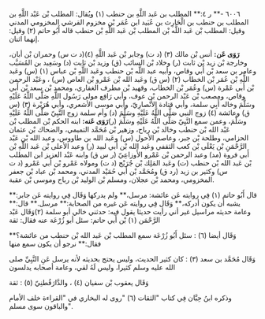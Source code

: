 ٦٠٠٦ -** ر ٤:** المطلب بن عَبد اللَّهِ بن حنطب (١) ويُقال: المطلب بْن عَبْد اللَّهِ بن المطلب بن حنطب بن الْحَارِث بن عُبَيد ابن عُمَر بْن مخزوم القرشي المخزومي المدني وقيل: المطلب بْن عَبد اللَّه بْن المطلب بْن عَبد اللَّهِ بْن حنطب قاله أَبُو حاتم (٢) وقيل: إنهما اثنان.

**رَوَى عَن:** أنس بْن مالك (٣) (د ت) وجابر بْن عَبد اللَّهِ (٤)(د ت س) وحمران بْن أبان، وخارجة بْن زيد بْن ثابت (ر) وخلاد بْن السائب (ق) وزيد بْن ثابت (د) وسَعِيد بن المُسَيَّب وعامر بن سعد بْن أَبي وقاص، وأبيه عبد اللَّه بْن حنطب وعَبد اللَّهِ بْن عباس (١) (س) وعَبد اللَّهِ بْن عُمَر بْن الخطاب (٢) (س ق) وعَبد الله بْن عَمْرو بْن العاص (س) ، وعَبْد الرحمن بْن أَبي عَمْرة (س) وعُمَر بْن الخطاب، وقهيد بْن مطرف الغفاري، ومحمد بْن سعد بْن أَبي وقاص، ومصعب بْن عَبْد الرحمن بْن عوف، وأبي رَافِع مولى رَسُول اللَّهِ صَلَّى اللَّهُ عَلَيْهِ وسَلَّمَ وخاله أَبِي سلمة، وأبي قتادة الأَنْصارِيّ، وأبي موسى الأشعري، وأبي هُرَيْرة (٣) (س ق) وعائشة (٤) زوج النبي صَلَّى اللَّهُ عَلَيْهِ وسَلَّمَ (د) وأم سلمة زوج النَّبِيّ صَلَّى اللَّهُ عَلَيْهِ وسَلَّمَ، وعمن سمع النَّبِيّ صَلَّى اللَّهُ عَلَيْهِ وسَلَّمَ (ر)**رَوَى عَنه:** ابنه الحكم بْن المطلب بْن عَبْد الله بْن حنطب وخالد بْن رباح، وزهير بْن مُحَمَّد التميمي، والضحاك بْن عثمان الحزامي، وطلحة بْن جبر، وعاصم الأحول (س) وعَبد الله بن طاووس، وعبد الله بْن عَبْد الرَّحْمَنِ بْن يَعْلَى بْن كعب الثقفي وعَبد الله بْن أَبي لبيد (ر) وعبد الأعلى بْن عَبد اللَّهِ بْن أَبي فروة (مد) وعبد الرحمن بْن عَمْرو الأَوزاعِيّ (ر س ق) وابنه عَبْد العزيز ابن المطلب بْن عَبد الله بْن حنطب (ت) وعَبد المَلِك بْن جُرَيْج (د ت) ومولاه عَمْرو بْن أَبي عَمْرو (د ت س) وكثير بن زيد (رد ق) ومُحَمَّد بْن أَبي حُمَيْد المدني، ومحمد بْن عباد بْن جعفر المخزومي، ومحمد بْن عجلان، ومسلم بْن الوليد بْن رباح وموسى بْن عقبة.

قال أَبُو حاتم (١) فِي روايته عَن عائشة: مرسل،** ولم يدركها وَقَال فِي روايته عَن جابر:** يشبه أن يكون أدركه،** وَقَال فِي روايته عَن غيره من الصحابة:** مرسل.** قال:** وعامة حديثه مراسيل غير أني رأيت حديثا يقول فيه: حدثني خالي أبو سلمة (٢)وَقَال عَبْد الرَّحْمَن (١) بْن أَبي حاتم: سئل أبو زُرْعَة عنه فقال: ثقة

وَقَال أيضا (٦) : سئل أَبُو زُرْعَة سمع المطلب بْن عَبد الله بْن حنطب من عائشة؟** فقال:** نرجو أن يكون سمع منها

وَقَال مُحَمَّد بن سعد (٣) : كان كثير الحديث، وليس يحتج بحديثه لأنه يرسل عَنِ النَّبِيِّ صلى الله عليه وسلم كثيرا، وليس لَهُ لقي، وعامة أصحابه يدلسون

وَقَال يعقوب بْن سفيان (٤) ، والدَّارَقُطنِيّ (٥) : ثقة

وذكره ابنُ حِبَّان فِي كتاب "الثقات (٦) "روى له البخاري في "القراءة خلف الأمام "والباقون سوى مسلم.
